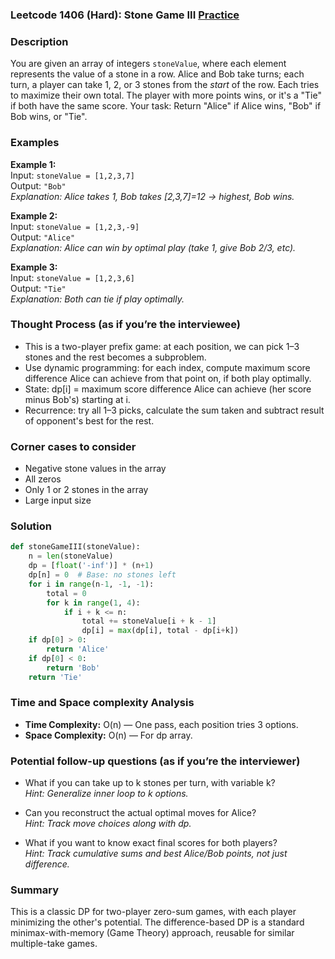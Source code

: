 ### Leetcode 1406 (Hard): Stone Game III [Practice](https://leetcode.com/problems/stone-game-iii)

### Description  
You are given an array of integers `stoneValue`, where each element represents the value of a stone in a row. Alice and Bob take turns; each turn, a player can take 1, 2, or 3 stones from the *start* of the row. Each tries to maximize their own total. The player with more points wins, or it's a "Tie" if both have the same score. Your task: Return "Alice" if Alice wins, "Bob" if Bob wins, or "Tie".

### Examples  

**Example 1:**  
Input: `stoneValue = [1,2,3,7]`  
Output: `"Bob"`  
*Explanation: Alice takes 1, Bob takes [2,3,7]=12 -> highest, Bob wins.*

**Example 2:**  
Input: `stoneValue = [1,2,3,-9]`  
Output: `"Alice"`  
*Explanation: Alice can win by optimal play (take 1, give Bob 2/3, etc).*

**Example 3:**  
Input: `stoneValue = [1,2,3,6]`  
Output: `"Tie"`  
*Explanation: Both can tie if play optimally.*

### Thought Process (as if you’re the interviewee)  
- This is a two-player prefix game: at each position, we can pick 1–3 stones and the rest becomes a subproblem.
- Use dynamic programming: for each index, compute maximum score difference Alice can achieve from that point on, if both play optimally.
- State: dp[i] = maximum score difference Alice can achieve (her score minus Bob's) starting at i.
- Recurrence: try all 1–3 picks, calculate the sum taken and subtract result of opponent's best for the rest.

### Corner cases to consider  
- Negative stone values in the array
- All zeros
- Only 1 or 2 stones in the array
- Large input size

### Solution

```python
def stoneGameIII(stoneValue):
    n = len(stoneValue)
    dp = [float('-inf')] * (n+1)
    dp[n] = 0  # Base: no stones left
    for i in range(n-1, -1, -1):
        total = 0
        for k in range(1, 4):
            if i + k <= n:
                total += stoneValue[i + k - 1]
                dp[i] = max(dp[i], total - dp[i+k])
    if dp[0] > 0:
        return 'Alice'
    if dp[0] < 0:
        return 'Bob'
    return 'Tie'
```

### Time and Space complexity Analysis  
- **Time Complexity:** O(n) — One pass, each position tries 3 options.
- **Space Complexity:** O(n) — For dp array.

### Potential follow-up questions (as if you’re the interviewer)  

- What if you can take up to k stones per turn, with variable k?  
  *Hint: Generalize inner loop to k options.*

- Can you reconstruct the actual optimal moves for Alice?  
  *Hint: Track move choices along with dp.*

- What if you want to know exact final scores for both players?  
  *Hint: Track cumulative sums and best Alice/Bob points, not just difference.*

### Summary
This is a classic DP for two-player zero-sum games, with each player minimizing the other's potential. The difference-based DP is a standard minimax-with-memory (Game Theory) approach, reusable for similar multiple-take games.